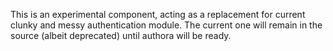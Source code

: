 This is an experimental component, acting as a replacement for current clunky and messy authentication module.
The current one will remain in the source (albeit deprecated) until authora will be ready.